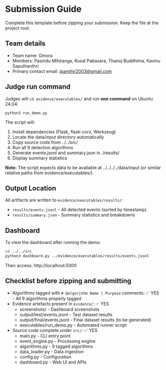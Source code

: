 # Submission Guide

Complete this template before zipping your submission. Keep the file at the
project root.

## Team details
- Team name: Gmora
- Members: Pasindu Mihiranga, Kusal Pabasara, Thanoj Buddhima, Kavinu Saputhanthri
- Primary contact email: ipamihir2003@gmail.com

## Judge run command
Judges will `cd evidence/executables/` and run **one command** on Ubuntu 24.04:

```
python3 run_demo.py
```

The script will:
1. Install dependencies (Flask, flask-cors, Werkzeug)
2. Locate the data/input directory automatically
3. Copy source code from ../../src/
4. Run all 9 detection algorithms
5. Generate events.jsonl and summary.json in ./results/
6. Display summary statistics

**Note:** The script expects data to be available at ../../../../data/input (or similar relative paths from evidence/executables/).

## Output Location
All artifacts are written to `evidence/executables/results/`:
- `results/events.jsonl` - All detected events (sorted by timestamp)
- `results/summary.json` - Summary statistics and breakdowns

## Dashboard
To view the dashboard after running the demo:
```bash
cd ../../src
python3 dashboard.py ../evidence/executables/results/events.jsonl
```
Then access: http://localhost:5000

## Checklist before zipping and submitting
- Algorithms tagged with `# @algorithm Name | Purpose` comments: ✅ YES - All 9 algorithms properly tagged
- Evidence artefacts present in `evidence/`: ✅ YES
  - screenshots/ - Dashboard screenshots
  - output/test/events.jsonl - Test dataset results
  - output/final/events.jsonl - Final dataset results (to be generated)
  - executables/run_demo.py - Automated runner script
- Source code complete under `src/`: ✅ YES
  - main.py - CLI entry point
  - event_engine.py - Processing engine
  - algorithms.py - 9 tagged algorithms
  - data_loader.py - Data ingestion
  - config.py - Configuration
  - dashboard.py - Web UI and APIs
